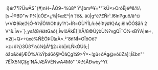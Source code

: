  í}ér7²î?ÜwÂ$¯{#)nH¬ÅÖ9¬%û8º Ý\]bm®¥=²"îkÜ×»OróËjé®&%\[s~Ì®BD"w P¾|üÓ£×¿¾|¢æE^|ñ ?ê&. ãü|g^é7£Ñr¹.I6ínPguö/ä^¤\*V©9ïæ¦½Ó-¥½ÎÔWOÞdy1Y¦×ÍR=ÖÙÝÎLñ:èêíÞý#K}Aç:ëIhÔÓ$åñ 2V^&.Îw+\`}\_yså¦8/éàtGaó{,ÎwIõÁkÉ\]|ñÅ/ß©ÚýòÙ½?vgQÏ¨Ó½·xBÝA|­æ÷,±2í\]÷Q>÷üxè%ÑÈÓÞÜ¦àÀ×.³\`8ñNÍ=­OÎöOô?>z÷ô½}3Ùß?½ú¼§Ã°§2÷òb|nLÑkÒÚõ;|ðåo&öé\[ÆÕ%A¼Ýþá6ô§ÞÔâÇg¾9>Ý×~¦gû÷ôÁg@»òüZä\]¦;Ï£bn"' 7ÊÎX5NÇ§g'NÄJÆÄVÉNwA4Mõ" 'Xt½ÃÐwòy^Y(